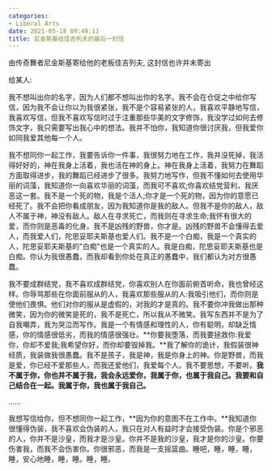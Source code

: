 ```yaml
---
categories:
- Liberal Arts
date: 2021-05-18 09:49:11
title: 尼金斯基给佳吉列夫的最后一封信
---
```


由传奇舞者尼金斯基寄给他的老板佳吉列夫, 这封信也许并未寄出

<!--more-->

给某人:

我不想叫出你的名字，因为人们都不想叫出你的名字。我不会在仓促之中给你写信，因为我不会让你以为我很紧张，我不是个容易紧张的人，我喜欢平静地写信，我喜欢写信，但我不喜欢写信时过于注重那些华美的文字修饰，我没学过如何去修饰文字，我只需要写出我心中的想法。我并不怕你，我知道你很讨厌我，但我爱你如同我爱其他每一个人。

我不想同你一起工作，我要告诉你一件事，我很努力地在工作，我并没死掉，我活得好好的，神在我身上活着，我也活在神的身上。神在我身上活着，我努力在舞蹈方面取得进步，我的舞蹈已经进步了很多。我努力地写作，但我不懂如何去使用华丽的词藻，我知道你一向喜欢华丽的词藻，而我可不喜欢;你喜欢结党营利，我厌恶这一套。我不是一个死的物，我是个活人;你才是一个死的物，因为你的意愿已经死了。我不会把你看成朋友，因为我知道你是我的敌人。但我不是你的敌人，敌人不属于神，神没有敌人。敌人在寻求死亡，而我则在寻求生命;我怀有很大的爱，而你则是恶毒的化身。我不是凶残的野兽，你才是。凶残的野兽不会懂得去爱人，而我爱人们，陀思妥耶夫斯基也爱人们。我不是一个白痴，我是一个真实的人，陀思妥耶夫斯基的"白痴"也是一个真实的人。我是白痴，陀思妥耶夫斯基也是白痴。你认为我很愚蠢，而我却看到你处在真正的愚蠢中，我们都认为对方很愚蠢。

我不要成群结党，我不喜欢成群结党，你喜欢别人在你面前俯首听命，我也曾经这样。你辱骂那些在你面前服从的人，我喜欢那些服从的人:我吸引他们，而你则是使他们畏惧。他们对你的服从是虚假的，对我的才是真的。我不要你冲我做出那种微笑，因为你的微笑是死的，我不是死亡，所以我从不微笑。我写东西并不是为了自我嘲弄，我为哭泣而写作。我是一个有情感和理性的人，你有聪明，却缺乏情感，你的情感很低劣，而我的情感很强壮。**你要我堕落，而我要拯救你:我爱你，你却不爱我;我希望你好，而你却要毁掉我。**我了解你的诡计，我假装很神经质，我装做我很愚蠢。我不是孩子，我是神，我是你身上的神。你是野兽，而我是爱，你已经不爱那些人，而我还爱他们，我爱每个人。我不要思想，不要听。**我不属于你，你也并不属于我，我会永远爱你，我属于你，也属于我自己。我要和自己结合在一起。我属于你，我也属于我自己。**

……

我想写信给你，但不想同你一起工作，**因为你的意图不在工作中。**我知道你很懂得伪装，我不喜欢会伪装的人，我只在对人有益时才会接受伪装。你是个邪恶的人，你并不是沙皇，而我才是沙皇。你并不是我的沙皇，我才是你的沙皇。你要伤害我，而我不会伤害你。你很邪恶，而我是一支摇篮曲。睡吧，睡，睡，睡，睡，安心地睡，睡，睡。睡，睡。